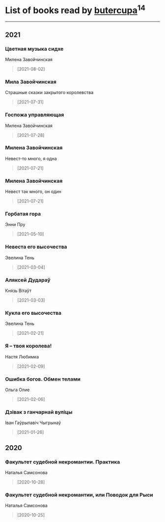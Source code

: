 # List of books read by [butercupa](http://vk.com/id193697993)<sup>14</sup>
---

## 2021

### Цветная музыка сидхе
Милена Завойчинская
> [2021-08-02] 


### Мила Завойчинская
Страшные сказки закрытого королевства
> [2021-07-31] 


### Госпожа управляющая
Милена Завойчинская
> [2021-07-28] 


### Милена Завойчинская
Невест-то много, я одна
> [2021-07-21] 


### Милена Завойчинская
Невест так много, он один
> [2021-07-21] 


### Горбатая гора
Энни Пру
> [2021-05-10] 


### Невеста его высочества
Эвелина Тень
> [2021-03-04] 


### Аляксей Дудараў
Князь Вітаўт
> [2021-03-03] 


### Кукла его высочества
Эвелина Тень
> [2021-02-21] 


### Я – твоя королева!
Настя Любимка
> [2021-02-09] 


### Ошибка богов. Обмен телами
Ольга Олие
> [2021-02-06] 


### Дзівак з ганчарнай вуліцы
Іван Гаўрылавіч Чыгрынаў
> [2021-01-26] 



## 2020

### Факультет судебной некромантии. Практика
Наталья Самсонова
> [2020-10-28] 


### Факультет судебной некромантии, или Поводок для Рыси
Наталья Самсонова
> [2020-10-25] 



